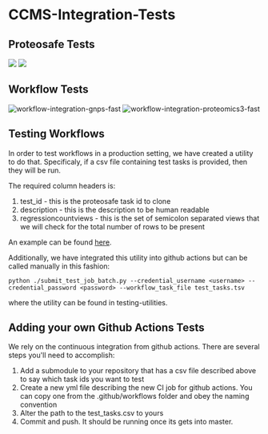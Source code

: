 # CCMS-Integration-Tests

## Proteosafe Tests

![](https://github.com/CCMS-UCSD/CCMS-Integration-Tests/workflows/web-ccms-api/badge.svg)
![](https://github.com/CCMS-UCSD/CCMS-Integration-Tests/workflows/web-ccms-selenium/badge.svg)

## Workflow Tests

![workflow-integration-gnps-fast](https://github.com/CCMS-UCSD/CCMS-Integration-Tests/workflows/workflow-integration-gnps-fast/badge.svg)
![workflow-integration-proteomics3-fast](https://github.com/CCMS-UCSD/CCMS-Integration-Tests/workflows/workflow-integration-proteomics3-fast/badge.svg)

## Testing Workflows

In order to test workflows in a production setting, we have created a utility to do that. Specificaly, if a csv file containing test tasks is provided, then they will be run. 

The required column headers is:

1. test_id - this is the proteosafe task id to clone
1. description - this is the description to be human readable
1. regressioncountviews - this is the set of semicolon separated views that we will check for the total number of rows to be present

An example can be found [here](https://github.com/CCMS-UCSD/CCMSDeployments/blob/master/fast_test_workflow/test-integration-workflow/test_tasks.tsv). 

Additionally, we have integrated this utility into github actions but can be called manually in this fashion:

```python ./submit_test_job_batch.py --credential_username <username> --credential_password <password> --workflow_task_file test_tasks.tsv```

where the utility can be found in testing-utilities. 


## Adding your own Github Actions Tests

We rely on the continuous integration from github actions. There are several steps you'll need to accomplish:

1. Add a submodule to your repository that has a csv file described above to say which task ids you want to test
1. Create a new yml file describing the new CI job for github actions. You can copy one from the .github/workflows folder and obey the naming convention
1. Alter the path to the test_tasks.csv to yours 
1. Commit and push. It should be running once its gets into master. 